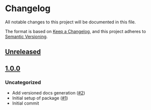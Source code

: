 # Changelog
All notable changes to this project will be documented in this file.

The format is based on [Keep a Changelog](https://keepachangelog.com/en/1.0.0/),
and this project adheres to [Semantic Versioning](https://semver.org/spec/v2.0.0.html).

## [Unreleased]

## [1.0.0]
### Uncategorized
- Add versioned docs generation ([#2](https://github.com/MetaMask/abi-utils/pull/2))
- Initial setup of package ([#1](https://github.com/MetaMask/abi-utils/pull/1))
- Initial commit

[Unreleased]: https://github.com/MetaMask/abi-utils/compare/v1.0.0...HEAD
[1.0.0]: https://github.com/MetaMask/abi-utils/releases/tag/v1.0.0
